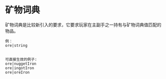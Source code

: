 # 矿物词典
矿物词典是比较新引入的要求，它要求玩家在主副手之一持有与矿物词典值匹配的物品。

```
例：
ore|string


可直接生效的例子:
ore|nuggetIron
ore|ingotIron
ore|oreIron
```